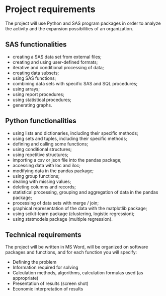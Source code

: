 # Project requirements

The project will use Python and SAS program packages in order to analyze the activity and the expansion possibilities of an organization.

## SAS functionalities

-   creating a SAS data set from external files;
-   creating and using user-defined formats;
-   iterative and conditional processing of data;
-   creating data subsets;
-   using SAS functions;
-   combining data sets with specific SAS and SQL procedures;
-   using arrays;
-   using report procedures;
-   using statistical procedures;
-   generating graphs.

## Python functionalities

-   using lists and dictionaries, including their specific methods;
-   using sets and tuples, including their specific methods;
-   defining and calling some functions;
-   using conditional structures;
-   using repetitive structures;
-   importing a csv or json file into the pandas package;
-   accessing data with loc and iloc;
-   modifying data in the pandas package;
-   using group functions;
-   dealing with missing values;
-   deleting columns and records;
-   statistical processing, grouping and aggregation of data in the pandas package;
-   processing of data sets with merge / join;
-   graphical representation of the data with the matplotlib package;
-   using scikit-learn package (clustering, logistic regression);
-   using statmodels package (multiple regression).

## Technical requirements

The project will be written in MS Word, will be organized on software packages and functions, and for each function you will specify:

-   Defining the problem
-   Information required for solving
-   Calculation methods, algorithms, calculation formulas used (as appropriate)
-   Presentation of results (screen shot)
-   Economic interpretation of results
